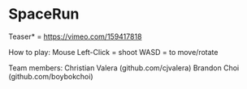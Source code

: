 # SpaceRun
Teaser* = https://vimeo.com/159417818

How to play:
Mouse Left-Click = shoot
WASD =  to move/rotate

Team members: Christian Valera (github.com/cjvalera)
              Brandon Choi (github.com/boybokchoi)
